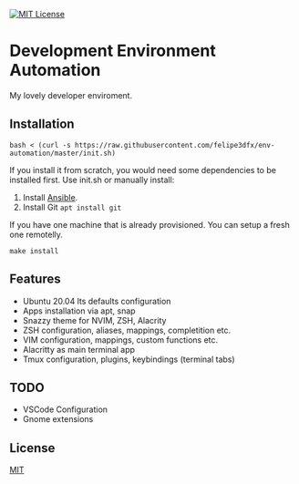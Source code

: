 [![MIT License][license-image]][license-url]

# Development Environment Automation

My lovely developer enviroment. 

## Installation

```
bash < (curl -s https://raw.githubusercontent.com/felipe3dfx/env-automation/master/init.sh)
```

If you install it from scratch, you would need some dependencies to be installed first. Use init.sh or manually install:

1. Install [Ansible](https://docs.ansible.com/ansible/latest/installation_guide/intro_installation.html#installing-ansible-on-ubuntu).
2. Install Git `apt install git`

If you have one machine that is already provisioned. You can setup a fresh one remotelly.

```
make install
```

## Features

* Ubuntu 20.04 lts defaults configuration
* Apps installation via apt, snap
* Snazzy theme for NVIM, ZSH, Alacrity
* ZSH configuration, aliases, mappings, completition etc.
* VIM configuration, mappings, custom functions etc.
* Alacritty as main terminal app
* Tmux configuration, plugins, keybindings (terminal tabs)

## TODO

* VSCode Configuration
* Gnome extensions

## License

[MIT](LICENSE)

[license-url]: LICENSE

[license-image]: https://img.shields.io/github/license/mashape/apistatus.svg

[capture]: capture.png
